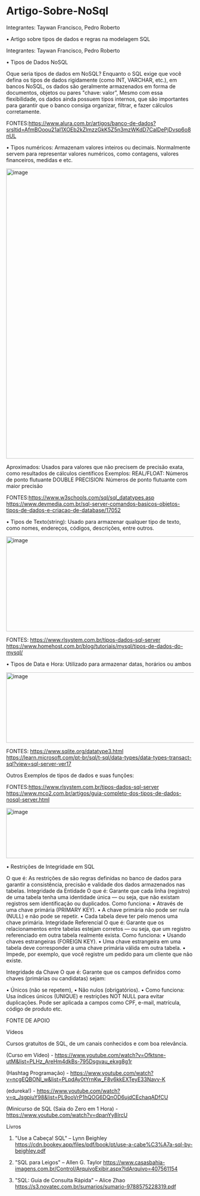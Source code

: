 # Artigo-Sobre-NoSql
Integrantes: Taywan Francisco, Pedro Roberto

•	Artigo sobre tipos de dados e regras na modelagem SQL

Integrantes: Taywan Francisco, Pedro Roberto




•	Tipos de Dados NoSQL

Oque seria tipos de dados em NoSQL?
Enquanto o SQL exige que você defina os tipos de dados rigidamente (como INT, VARCHAR, etc.), em bancos NoSQL, os dados são geralmente armazenados em forma de documentos, objetos ou pares "chave: valor”, Mesmo com essa flexibilidade, os dados ainda possuem tipos internos, que são importantes para garantir que o banco consiga organizar, filtrar, e fazer cálculos corretamente.

FONTES:https://www.alura.com.br/artigos/banco-de-dados?srsltid=AfmBOoou21aI1XOEb2kZlmzzGkK5Z5n3mzWKdD7CalDePjDvsp6o8nUL


• Tipos numéricos: Armazenam valores inteiros ou decimais. Normalmente servem para representar valores numéricos, como contagens, valores financeiros, medidas e etc.  

<img width="927" height="779" alt="image" src="https://github.com/user-attachments/assets/1dc62045-27a7-4c5d-b044-b75df26a6c83" />

 
Aproximados: Usados para valores que não precisem de precisão exata, como resultados de cálculos científicos
Exemplos: REAL/FLOAT: Números de ponto flutuante
DOUBLE PRECISION: Números de ponto flutuante com maior precisão

FONTES:https://www.w3schools.com/sql/sql_datatypes.asp
https://www.devmedia.com.br/sql-server-comandos-basicos-objetos-tipos-de-dados-e-criacao-de-database/17052


• Tipos de Texto(string): Usado para armazenar qualquer tipo de texto, como nomes, endereços, códigos, descrições, entre outros.
 
 <img width="1124" height="255" alt="image" src="https://github.com/user-attachments/assets/29523704-68c7-413b-a2de-313599c89285" />



FONTES: https://www.rlsystem.com.br/tipos-dados-sql-server
https://www.homehost.com.br/blog/tutoriais/mysql/tipos-de-dados-do-mysql/

• Tipos de Data e Hora: Utilizado para armazenar datas, horários ou ambos

 
 <img width="1919" height="189" alt="image" src="https://github.com/user-attachments/assets/49ae6145-f584-494d-a9cd-4f7f8d024ba4" />



FONTES: https://www.sqlite.org/datatype3.html
              https://learn.microsoft.com/pt-br/sql/t-sql/data-types/data-types-transact-sql?view=sql-server-ver17





Outros Exemplos de tipos de dados e suas funções:

 
 

FONTES:https://www.rlsystem.com.br/tipos-dados-sql-server https://www.mco2.com.br/artigos/guia-completo-dos-tipos-de-dados-nosql-server.html




<img width="1137" height="135" alt="image" src="https://github.com/user-attachments/assets/4b1a3b06-d12b-4201-952e-dc5ce0365254" />






•	Restrições de Integridade em SQL

O que é: As restrições de são regras definidas no banco de dados para garantir a consistência, precisão e validade dos dados armazenados nas tabelas.
Integridade da Entidade
 O que é:
Garante que cada linha (registro) de uma tabela tenha uma identidade única — ou seja, que não existam registros sem identificação ou duplicados.
 Como funciona:
•	Através de uma chave primária (PRIMARY KEY).
•	A chave primária não pode ser nula (NULL) e não pode se repetir.
•	Cada tabela deve ter pelo menos uma chave primária.
 Integridade Referencial
O que é:
Garante que os relacionamentos entre tabelas estejam corretos — ou seja, que um registro referenciado em outra tabela realmente exista.
 Como funciona:
•	Usando chaves estrangeiras (FOREIGN KEY).
•	Uma chave estrangeira em uma tabela deve corresponder a uma chave primária válida em outra tabela.
•	Impede, por exemplo, que você registre um pedido para um cliente que não existe.


 Integridade da Chave
 O que é:
Garante que os campos definidos como chaves (primárias ou candidatas) sejam:

•	Únicos (não se repetem),
•	Não nulos (obrigatórios).
•	Como funciona:
Usa índices únicos (UNIQUE) e restrições NOT NULL para evitar duplicações.
Pode ser aplicada a campos como CPF, e-mail, matrícula, código de produto etc.


FONTE DE APOIO

Vídeos

Cursos gratuitos de SQL, de um canais conhecidos e com boa relevância.

(Curso em Vídeo) - https://www.youtube.com/watch?v=Ofktsne-utM&list=PLHz_AreHm4dkBs-795Dsgvau_ekxg8g1r

(Hashtag Programação) - https://www.youtube.com/watch?v=ncgEQBONI_w&list=PLpdAy0tYrnKw_F8v6kkEXTeyE33Navv-K

(edureka!) - https://www.youtube.com/watch?v=q_JsgpiuY98&list=PL9ooVrP1hQOG6DQnOD6ujdCEchaqADfCU

(Minicurso de SQL (Saia do Zero em 1 Hora) - https://www.youtube.com/watch?v=dpanYy8IrcU

Livros

1. "Use a Cabeça! SQL" – Lynn Beighley 
	https://cdn.bookey.app/files/pdf/book/pt/use-a-cabe%C3%A7a-sql-by-beighley.pdf

2. "SQL para Leigos" – Allen G. Taylor
	https://www.casasbahia-imagens.com.br/Control/ArquivoExibir.aspx?IdArquivo=407561154

3. "SQL: Guia de Consulta Rápida" – Alice Zhao
	https://s3.novatec.com.br/sumarios/sumario-9788575228319.pdf
